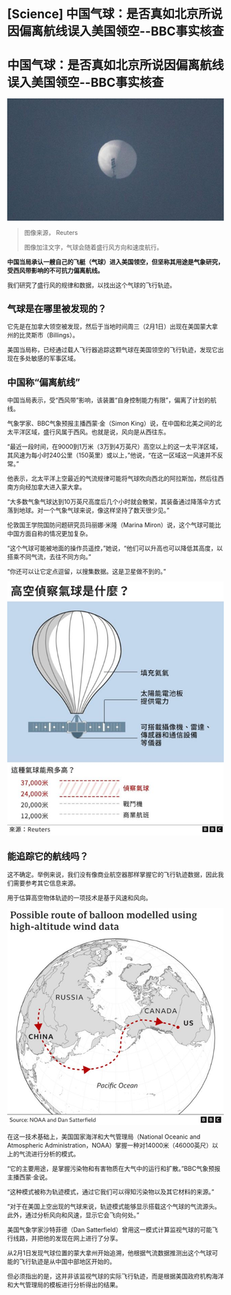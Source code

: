 # [Science] 中国气球：是否真如北京所说因偏离航线误入美国领空--BBC事实核查

#  中国气球：是否真如北京所说因偏离航线误入美国领空--BBC事实核查


![A surveillance balloon in the sky over Billings, Montana,](_128507841_1c4458b3026e740c8387ec07aa2e2afc2e0d03230_0_1925_13681000x711.jpg)

> 图像来源，  Reuters
>
> 图像加注文字，气球会随着盛行风方向和速度航行。

**中国当局承认一艘自己的飞艇（气球）进入美国领空，但坚称其用途是气象研究，受西风带影响的不可抗力偏离航线。**

我们研究了盛行风的规律和数据，以找出这个气球的飞行轨迹。

##  气球是在哪里被发现的？

它先是在加拿大领空被发现，然后于当地时间周三（2月1日）出现在美国蒙大拿州的比灵斯市（Billings）。

美国当局称，已经通过载人飞行器追踪这颗气球在美国领空的飞行轨迹，发现它出现在多处敏感的军事区域。


##  中国称“偏离航线”

中国当局表示，受“西风带”影响，该装置“自身控制能力有限”，偏离了计划的航线。

气象学家、BBC气象预报主播西蒙·金（Simon King）说，在中国和北美之间的北太平洋区域，盛行风属于西风。也就是说，风向是从西往东。

“最近一段时间，在9000到1万米（3万到4万英尺）高空以上的这一太平洋区域，其风速为每小时240公里（150英里）或以上，”他说，“在这一区域这一风速并不反常。”

他表示，北太平洋上空最近的气流规律可能将气球吹向西北的阿拉斯加，然后往西南方向经加拿大进入蒙大拿。

“大多数气象气球达到10万英尺高度后几个小时就会散架，其装备通过降落伞方式落到地球。对一个气象气球来说，像这样坚持了数天很少见。”

伦敦国王学院国防问题研究员玛丽娜·米隆（Marina Miron）说，这个气球可能比中国方面自称的情况更加复杂。

“这个气球可能被地面的操作员遥控，”她说，“他们可以升高也可以降低其高度，以搭乘不同气流，去往不同方向。”

“你还可以让它定点逗留，以搜集数据。这是卫星做不到的。”

![.](_128526288_91dac948-279b-49f3-85ab-87de496b96ec.jpg)

##  能追踪它的航线吗？

这不确定。举例来说，我们没有像商业航空器那样掌握它的飞行轨迹数据，因此我们需要参考其它信息来源。

用于估算高空物体轨迹的一项技术是基于风速和风向。

![Map showing possible route of balloon from China to US](_128512391_balloon_us_china-2x-nc-40.png)

在这一技术基础上，美国国家海洋和大气管理局（National Oceanic and Atmospheric Administration，NOAA）掌握一种对14000米（46000英尺）以上的气流进行分析的模式。

“它的主要用途，是掌握污染物和有害物质在大气中的运行和扩散。”BBC气象预报主播西蒙·金说。

“这种模式被称为轨迹模式，通过它我们可以得知污染物以及其它材料的来源。”

“对于在美国上空出现的气球来说，轨迹模式能够显示搭载这个气球的气流源头。此外，通过分析风向和风速，显示它会飞向何处。”

美国气象学家沙特菲德（Dan Satterfield）曾用这一模式计算监视气球的可能飞行线路，并把他的发现在网上进行了分享。

从2月1日发现气球位置的蒙大拿州开始追溯，他根据气流数据推测出这个气球可能的飞行轨迹是从中国中部地区开始的。

但必须指出的是，这并非该监视气球的实际飞行轨迹，而是根据美国政府机构海洋和大气管理局的模板进行分析得出的结果。


